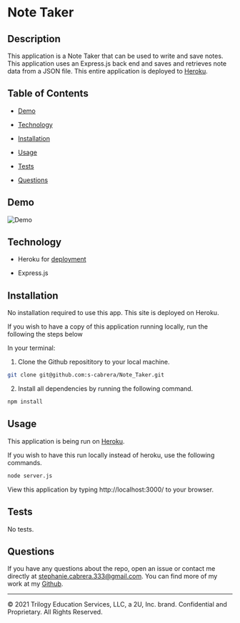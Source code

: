 # Note Taker

## Description

This application is a Note Taker that can be used to write and save notes. This application uses an Express.js back end and saves and retrieves note data from a JSON file. This entire application is deployed to [Heroku](https://obscure-journey-38262.herokuapp.com/).

## Table of Contents

* [Demo](#demo)

* [Technology](#technology)

* [Installation](#installation)

* [Usage](#usage)

* [Tests](#tests)

* [Questions](#questions)

## Demo
![Demo](.\Assets\Note_Taker_Demo.gif)

## Technology

* Heroku for [deployment](https://obscure-journey-38262.herokuapp.com/)

* Express.js

## Installation

No installation required to use this app.
This site is deployed on Heroku.

If you wish to have a copy of this application running locally, run the following the steps below

In your terminal:

1. Clone the Github reposititory to your local machine.

```bash
git clone git@github.com:s-cabrera/Note_Taker.git
```

2. Install all dependencies by running the following command.

```bash
npm install
```

## Usage
This application is being run on [Heroku](https://obscure-journey-38262.herokuapp.com/).

If you wish to have this run locally instead of heroku, use the following commands. 

```bash
node server.js
```

View this application by typing http://localhost:3000/ to your browser.


## Tests
No tests.


## Questions
If you have any questions about the repo, open an issue or contact me directly at stephanie.cabrera.333@gmail.com. You can find more of my work at my [Github](https://github.com/s-cabrera/).

---
© 2021 Trilogy Education Services, LLC, a 2U, Inc. brand. Confidential and Proprietary. All Rights Reserved.